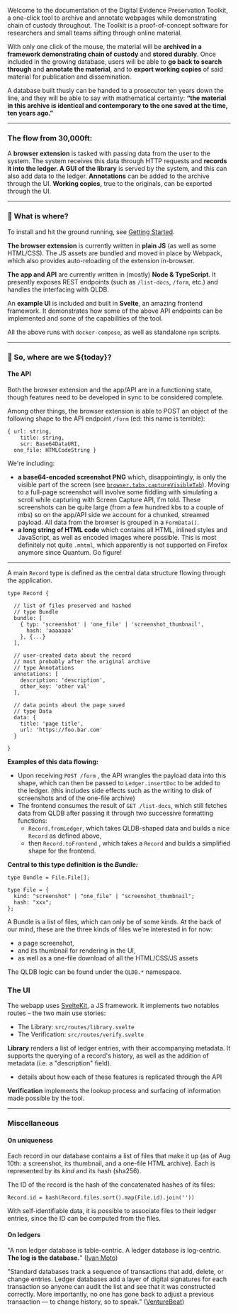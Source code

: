Welcome to the documentation of the Digital Evidence Preservation Toolkit, a one-click tool to archive and annotate webpages while demonstrating chain of custody throughout. The Toolkit is a proof-of-concept software for researchers and small teams sifting through online material.

With only one click of the mouse, the material will be **archived in a framework demonstrating chain of custody** and **stored durably**. Once included in the growing database, users will be able to **go back to search through** and **annotate the material**, and to **export working copies** of said material for publication and dissemination.

A database built thusly can be handed to a prosecutor ten years down the line, and they will be able to say with mathematical certainty: **“the material in this archive is identical and contemporary to the one saved at the time, ten years ago.”**

---

### **The flow from 30,000ft:**

A **browser extension** is tasked with passing data from the user to the system.
The system receives this data through HTTP requests and **records it into the ledger.
A GUI of the library** is served by the system, and this can also add data to the ledger. **Annotations** can be added to the archive through the UI. **Working copies,** true to the originals, can be exported through the UI.

---

### 🤔 What is where?

To install and hit the ground running, see [Getting Started](./getting_started.md).

**The browser extension** is currently written in **plain JS** (as well as some HTML/CSS). The JS assets are bundled and moved in place by Webpack, which also provides auto-reloading of the extension in-browser.

**The app and API** are currently written in (mostly) **Node & TypeScript**. It presently exposes REST endpoints (such as `/list-docs`, `/form`, etc.) and handles the interfacing with QLDB.

An **example UI** is included and built in **Svelte**, an amazing frontend framework. It demonstrates how some of the above API endpoints can be implemented and some of the capabilities of the tool.

All the above runs with `docker-compose`, as well as standalone `npm` scripts.

---

### 🥱 So, where are we ${today}?

#### The API

Both the browser extension and the app/API are in a functioning state, though features need to be developed in sync to be considered complete.

Among other things, the browser extension is able to POST an object of the following shape to the API endpoint `/form` (ed: this name is terrible):

```tsx
{ url: string,
	title: string,
	scr: Base64DataURI,
  one_file: HTMLCodeString }
```

We're including:

- **a base64-encoded screenshot PNG** which, disappointingly, is only the visible part of the screen (see [`browser.tabs.captureVisibleTab`](https://developer.mozilla.org/en-US/docs/Mozilla/Add-ons/WebExtensions/API/Tabs/captureVisibleTab)).
  Moving to a full-page screenshot will involve some fiddling with simulating a scroll while capturing with Screen Capture API, I'm told.
  These screenshots can be quite large (from a few hundred kbs to a couple of mbs) so on the app/API side we account for a chunked, streamed payload. All data from the browser is grouped in a `FormData()`.
- **a long string of HTML code** which contains all HTML, inlined styles and JavaScript, as well as encoded images where possible.
  This is most definitely not quite `.mhtml`, which apparently is not supported on Firefox anymore since Quantum. Go figure!

---

A main `Record` type is defined as the central data structure flowing through the application.

```tsx
type Record {

  // list of files preserved and hashed
  // type Bundle
  bundle: [
    { typ: 'screenshot' | 'one_file' | 'screenshot_thumbnail',
      hash: 'aaaaaaa'
    }, {...}
  ],

  // user-created data about the record
  // most probably after the original archive
  // type Annotations
  annotations: [
    description: 'description',
    other_key: 'other val'
  ],

  // data points about the page saved
  // type Data
  data: {
    title: 'page title',
    url: 'https://foo.bar.com'
  }

}
```

**Examples of this data flowing:**

- Upon receiving `POST /form` , the API wrangles the payload data into this shape, which can then be passed to `Ledger.insertDoc` to be added to the ledger.
  (this includes side effects such as the writing to disk of screenshots and of the one-file archive)
- The frontend consumes the result of `GET /list-docs`, which still fetches data from QLDB after passing it through two successive formatting functions:
  - `Record.fromLedger`, which takes QLDB-shaped data and builds a nice `Record` as defined above,
  - then `Record.toFrontend` , which takes a `Record` and builds a simplified shape for the frontend.

**Central to this type definition is the _Bundle:_**

```tsx
type Bundle = File.File[];

type File = {
  kind: "screenshot" | "one_file" | "screenshot_thumbnail";
  hash: "xxx";
};
```

A Bundle is a list of files, which can only be of some kinds. At the back of our mind, these are the three kinds of files we're interested in for now:

- a page screenshot,
- and its thumbnail for rendering in the UI,
- as well as a one-file download of all the HTML/CSS/JS assets

The QLDB logic can be found under the `QLDB.*` namespace.

### The UI

The webapp uses [SvelteKit](https://kit.svelte.dev), a JS framework. It implements two notables routes – the two main use stories:

- The Library: `src/routes/library.svelte`
- The Verification: `src/routes/verify.svelte`

**Library** renders a list of ledger entries, with their accompanying metadata. It supports the querying of a record's history, as well as the addition of metadata (i.e. a "description" field).

- details about how each of these features is replicated through the API

**Verification** implements the lookup process and surfacing of information made possible by the tool.

---

### Miscellaneous

#### On uniqueness

Each record in our database contains a list of files that make it up (as of Aug 10th: a screenshot, its thumbnail, and a one-file HTML archive). Each is represented by its _kind_ and its hash (sha256).

The ID of the record is the hash of the concatenated hashes of its files:

`Record.id = hash(Record.files.sort().map(File.id).join(''))`

With self-identifiable data, it is possible to associate files to their ledger entries, since the ID can be computed from the files.

#### On ledgers

"A non ledger database is table-centric. A ledger database is log-centric. **The log is the database.**" ([Ivan Moto](https://ivan.mw/2019-11-24/what-is-a-ledger-database))

"Standard databases track a sequence of transactions that add, delete, or change entries. Ledger databases add a layer of digital signatures for each transaction so anyone can audit the list and see that it was constructed correctly. More importantly, no one has gone back to adjust a previous transaction — to change history, so to speak." ([VentureBeat](https://venturebeat.com/2021/01/18/database-trends-why-you-need-a-ledger-database/))

